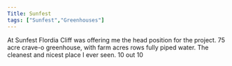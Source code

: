 ```yaml
---
Title: Sunfest 
tags: ["Sunfest","Greenhouses"]
---
```


At Sunfest Flordia Cliff was offering me the head position for the project. 75 acre crave-o greenhouse, with farm acres rows fully piped water. The cleanest and nicest place I ever seen. 10 out 10













